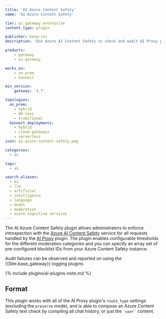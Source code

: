 ```yaml
---
title: 'AI Azure Content Safety'
name: 'AI Azure Content Safety'

tier: ai_gateway_enterprise
content_type: plugin

publisher: kong-inc
description: 'Use Azure AI Content Safety to check and audit AI Proxy plugin messages before proxying them to an upstream LLM'

products:
    - gateway
    - ai-gateway

works_on:
    - on-prem
    - konnect

min_version:
    gateway: '3.7'

topologies:
  on_prem:
    - hybrid
    - db-less
    - traditional
  konnect_deployments:
    - hybrid
    - cloud-gateways
    - serverless
icon: ai-azure-content-safety.png

categories:
  - ai

tags:
  - ai

search_aliases:
  - ai
  - llm
  - artificial
  - intelligence
  - language
  - model
  - moderation
  - azure cognitive services
---
```


The AI Azure Content Safety plugin allows administrators to enforce 
introspection with the [Azure AI Content Safety](https://azure.microsoft.com/en-us/products/ai-services/ai-content-safety) service 
for all requests handled by the [AI Proxy](/plugins/ai-proxy/) plugin.
The plugin enables configurable thresholds for the different moderation categories 
and you can specify an array set of pre-configured blocklist IDs from your Azure Content Safety instance.

Audit failures can be observed and reported on using the {{Site.base_gateway}} logging plugins.

{% include plugins/ai-plugins-note.md %}

## Format

This plugin works with all of the AI Proxy plugin's `route_type` settings (excluding the `preserve` mode), and is able to
compose an Azure Content Safety text check by compiling all chat history, or just the `'user'` content.
